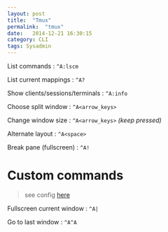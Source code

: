 ```yaml
---
layout: post
title:  "Tmux"
permalink:  "tmux"
date:   2014-12-21 16:30:15
category: CLI
tags: Sysadmin
---
```

List commands
: `^A:lscm`

List current mappings
: `^A?`

Show clients/sessions/terminals
: `^A:info`

Choose split window
: `^A<arrow_keys>`

Change window size
: `^A<arrow_keys>` *(keep pressed)*

Alternate layout
: `^A<space>`

Break pane (fullscreen)
: `^A!`

# Custom commands
> see config [here](https://github.com/johgh/dotfiles/blob/master/.tmux.conf)

Fullscreen current window
: `^A|`

Go to last window
: `^A^A`

